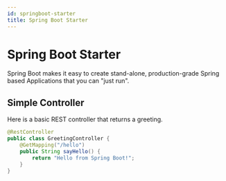 ```yaml
---
id: springboot-starter
title: Spring Boot Starter
---
```


# Spring Boot Starter

Spring Boot makes it easy to create stand-alone, production-grade Spring based Applications that you can "just run".

## Simple Controller

Here is a basic REST controller that returns a greeting.

```java
@RestController
public class GreetingController {
    @GetMapping("/hello")
    public String sayHello() {
        return "Hello from Spring Boot!";
    }
}
```